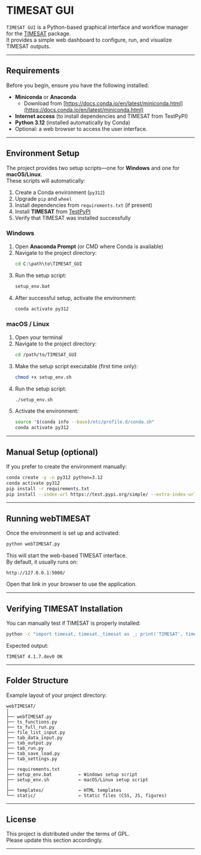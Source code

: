 # TIMESAT GUI

`TIMESAT GUI` is a Python-based graphical interface and workflow manager for the [TIMESAT](https://test.pypi.org/project/timesat/) package.  
It provides a simple web dashboard to configure, run, and visualize TIMESAT outputs.

---

## Requirements

Before you begin, ensure you have the following installed:

- **Miniconda** or **Anaconda**
  - Download from [https://docs.conda.io/en/latest/miniconda.html](https://docs.conda.io/en/latest/miniconda.html)
- **Internet access** (to install dependencies and TIMESAT from TestPyPI)
- **Python 3.12** (installed automatically by Conda)
- Optional: a web browser to access the user interface.

---

## Environment Setup

The project provides two setup scripts—one for **Windows** and one for **macOS/Linux**.  
These scripts will automatically:
1. Create a Conda environment (`py312`)
2. Upgrade `pip` and `wheel`
3. Install dependencies from `requirements.txt` (if present)
4. Install **TIMESAT** from [TestPyPI](https://test.pypi.org/)
5. Verify that TIMESAT was installed successfully

### **Windows**

1. Open **Anaconda Prompt** (or CMD where Conda is available)
2. Navigate to the project directory:
   ```bat
   cd C:\path\to\TIMESAT_GUI
   ```
3. Run the setup script:
   ```bat
   setup_env.bat
   ```
4. After successful setup, activate the environment:
   ```bat
   conda activate py312
   ```

### **macOS / Linux**

1. Open your terminal
2. Navigate to the project directory:
   ```bash
   cd /path/to/TIMESAT_GUI
   ```
3. Make the setup script executable (first time only):
   ```bash
   chmod +x setup_env.sh
   ```
4. Run the setup script:
   ```bash
   ./setup_env.sh
   ```
5. Activate the environment:
   ```bash
   source "$(conda info --base)/etc/profile.d/conda.sh"
   conda activate py312
   ```

---

## Manual Setup (optional)

If you prefer to create the environment manually:

```bash
conda create -y -n py312 python=3.12
conda activate py312
pip install -r requirements.txt
pip install --index-url https://test.pypi.org/simple/ --extra-index-url https://pypi.org/simple timesat==4.1.7.dev0
```

---

## Running webTIMESAT

Once the environment is set up and activated:

```bash
python webTIMESAT.py
```

This will start the web-based TIMESAT interface.  
By default, it usually runs on:
```
http://127.0.0.1:5000/
```

Open that link in your browser to use the application.

---

## Verifying TIMESAT Installation

You can manually test if TIMESAT is properly installed:
```bash
python -c "import timesat, timesat._timesat as _; print('TIMESAT', timesat.__version__, 'OK')"
```

Expected output:
```
TIMESAT 4.1.7.dev0 OK
```

---

## Folder Structure

Example layout of your project directory:

```
webTIMESAT/
│
├── webTIMESAT.py
├── ts_functions.py
├── ts_full_run.py
├── file_list_input.py
├── tab_data_input.py
├── tab_output.py
├── tab_run.py
├── tab_save_load.py
├── tab_settings.py
│
├── requirements.txt
├── setup_env.bat          ← Windows setup script
├── setup_env.sh           ← macOS/Linux setup script
│
├── templates/             ← HTML templates
└── static/                ← Static files (CSS, JS, figures)
```

---

## License

This project is distributed under the terms of GPL.  
Please update this section accordingly.

---
